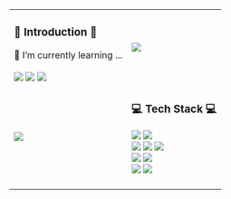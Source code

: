 <div align="center">
  <table>
    <tr>
      <td>
        <h3>👾 Introduction 👾</h3>
        🌱 I’m currently learning ...<br/><br/>
        <a href="https://hits.seeyoufarm.com" target="_blank"><img src="https://hits.seeyoufarm.com/api/count/incr/badge.svg?url=https%3A%2F%2Fgithub.com%2Fjungyunmok%2Fhit-counter&count_bg=%2379C83D&title_bg=%23555555&icon=&icon_color=%23E7E7E7&title=hits&edge_flat=false"/></a>
        <a href="https://luppang.tistory.com"><img src="http://img.shields.io/badge/-Blog-655ced?style=flat&logo=Tistory&link=https://luppang.tistory.com"/></a>
        <a href="mailto:jungyunmok@gmail.com"><img src="https://img.shields.io/badge/Gmail-d14836?style=flat-square&logo=Gmail&logoColor=white&link=mailto:jungyunmok@gmail.com"/></a>
      </td>
      <td>
         <img src="https://github-readme-stats.vercel.app/api/top-langs/?username=jungyunmok&layout=compact">
      </td>
    </tr>
    <tr>
      <td>
         <img src="https://github-readme-stats.vercel.app/api?username=jungyunmok&show_icons=true">
      </td>
      <td>
        <h3>💻 Tech Stack 💻</h3>
        <img src="https://img.shields.io/badge/Java-007396?style=flat&logo=Conda-Forge&logoColor=white" />
        <img src="https://img.shields.io/badge/JavaScript-F7DF1E?style=flat&logo=JavaScript&logoColor=white" />
        <br>
        <img src="https://img.shields.io/badge/Spring-6DB33F?style=flat&logo=Spring&logoColor=white" />
        <img src="https://img.shields.io/badge/Tomcat-F8DC75?style=flat&logo=ApacheTomcat&logoColor=white" />
        <img src="https://img.shields.io/badge/Oracle%20SQL-F80000?style=flat&logo=Oracle&logoColor=white" />
        <br>
        <img src="https://img.shields.io/badge/Eclipse-2C2255?style=flat&logo=EclipseIDE&logoColor=white" />
        <img src="https://img.shields.io/badge/Visual%20Studio%20Code-007ACC?style=flat&logo=VisualStudioCode&logoColor=white" />
        <br>
        <img src="https://img.shields.io/badge/GitHub-181717?style=flat&logo=GitHub&logoColor=white" />
        <img src="https://img.shields.io/badge/Slack-4A154B?style=flat&logo=Slack&logoColor=white"/><br><br>
      </td>
    </tr>
  </table>
</div>
